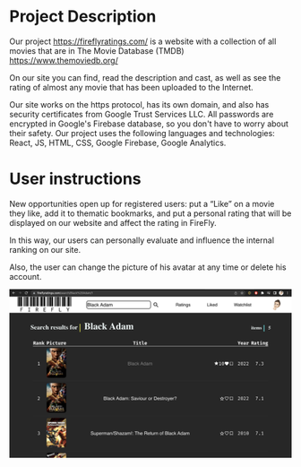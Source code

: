 # Project Description

Our project https://fireflyratings.com/ is a website with a collection of all movies that are in The Movie Database (TMDB) https://www.themoviedb.org/

On our site you can find, read the description and cast, as well as see the rating of almost any movie that has been uploaded to the Internet.

Our site works on the https protocol, has its own domain, and also has security certificates from Google Trust Services LLC. All passwords are encrypted in Google's Firebase database, so you don't have to worry about their safety.
Our project uses the following languages ​​and technologies: React, JS, HTML, CSS, Google Firebase, Google Analytics.

# User instructions

New opportunities open up for registered users: put a “Like” on a movie they like, add it to thematic bookmarks, and put a personal rating that will be displayed on our website and affect the rating in FireFly.

In this way, our users can personally evaluate and influence the internal ranking on our site.

Also, the user can change the picture of his avatar at any time or delete his account.

![search bar example](https://raw.githubusercontent.com/danyalutsevich/FireFly/11757d87311372cffe53823f7bf6706262a2eb81/build/search_example.png)
